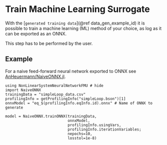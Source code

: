 # Train Machine Learning Surrogate

With the [`generated training data`](@ref data_gen_example_id) it is possible to train a
machine learning (ML) method of your choice, as log as it can be exported as an ONNX.

This step has to be performed by the user.

## Example

For a naive feed-forward neural network exported to ONNX see
[AnHeuermann/NaiveONNX.jl](https://github.com/AnHeuermann/NaiveONNX.jl).

```@example trainexample
using NonLinearSystemNeuralNetworkFMU # hide
import NaiveONNX
trainingData = "simpleLoop_data.csv"
profilingInfo = getProfilingInfo("simpleLoop.bson")[1]
onnxModel = "eq_$(profilingInfo.eqInfo.id).onnx" # Name of ONNX to generate

model = NaiveONNX.trainONNX(trainingData,
                            onnxModel,
                            profilingInfo.usingVars,
                            profilingInfo.iterationVariables;
                            nepochs=10,
                            losstol=1e-8)
```
